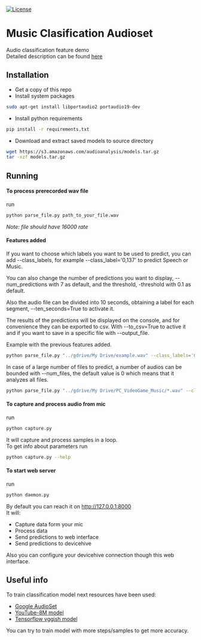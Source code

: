 [![License](https://img.shields.io/badge/License-Apache%202.0-blue.svg?style=flat-square)](LICENSE)

# Music Clasification Audioset
Audio classification feature demo\
Detailed description can be found [here](https://www.iotforall.com/tensorflow-sound-classification-machine-learning-applications/)

## Installation
* Get a copy of this repo
* Install system packages
```bash
sudo apt-get install libportaudio2 portaudio19-dev
```
* Install python requirements
```bash
pip install -r requirements.txt
```

* Download and extract saved models to source directory
```bash
wget https://s3.amazonaws.com/audioanalysis/models.tar.gz
tar -xzf models.tar.gz
```

## Running
#### To process prerecorded wav file
run
```bash
python parse_file.py path_to_your_file.wav
```
_Note: file should have 16000 rate_

#### Features added

If you want to choose which labels you want to be used to predict, you can add --class_labels, for example --class_label='0,137' to predict Speech or Music. 

You can also change the number of predictions you want to display, --num_predictions with 7 as default, and the threshold, -threshold with 0.1 as default.

Also the audio file can be divided into 10 seconds, obtaining a label for each segment, --ten_seconds=True to activate it.

The results of the predictions will be displayed on the console, and for convenience they can be exported to csv. With --to_csv=True to active it and if you want to save in a specific file with --output_file.

Example with the previous features added.

```bash
python parse_file.py "../gdrive/My Drive/example.wav" --class_labels='0,137' --num_predictions=2 --threshold=0.5 --ten_seconds=True --to_csv=True --output_file='../gdrive/My Drive/predictions.csv' 
```

In case of a large number of files to predict, a number of audios can be bounded with --num_files, the default value is 0 which means that it analyzes all files.

```bash
python parse_file.py "../gdrive/My Drive/PC_VideoGame_Music/*.wav" --class_labels='276,277,278,279,280,281,282' --num_predictions=7 --threshold=0.15 --ten_seconds=True --to_csv=True --output_file='../gdrive/My Drive/predictions.csv' --num_files=500
```

#### To capture and process audio from mic
run
```bash
python capture.py
```
It will capture and process samples in a loop.\
To get info about parameters run
```bash
python capture.py --help
```

#### To start web server
run
```bash
python daemon.py
```
By default you can reach it on http://127.0.0.1:8000 \
It will:
* Capture data form your mic
* Process data
* Send predictions to web interface
* Send predictions to devicehive

Also you can configure your devicehive connection though this web interface.

## Useful info
To train classification model next resources have been used:
* [Google AudioSet](https://research.google.com/audioset/)
* [YouTube-8M model](https://github.com/google/youtube-8m)
* [Tensorflow vggish model](https://github.com/tensorflow/models/tree/master/research/audioset)

You can try to train model with more steps/samples to get more accuracy.
